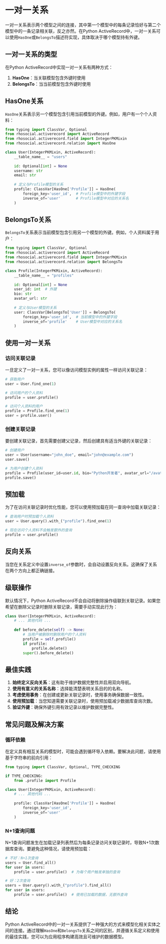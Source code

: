 # 一对一关系

一对一关系表示两个模型之间的连接，其中第一个模型中的每条记录恰好与第二个模型中的一条记录相关联，反之亦然。在Python ActiveRecord中，一对一关系可以使用`HasOne`或`BelongsTo`描述符实现，具体取决于哪个模型持有外键。

## 一对一关系的类型

在Python ActiveRecord中实现一对一关系有两种方式：

1. **HasOne**：当关联模型包含外键时使用
2. **BelongsTo**：当当前模型包含外键时使用

## HasOne关系

`HasOne`关系表示另一个模型包含引用当前模型的外键。例如，用户有一个个人资料：

```python
from typing import ClassVar, Optional
from rhosocial.activerecord import ActiveRecord
from rhosocial.activerecord.field import IntegerPKMixin
from rhosocial.activerecord.relation import HasOne

class User(IntegerPKMixin, ActiveRecord):
    __table_name__ = "users"
    
    id: Optional[int] = None
    username: str
    email: str
    
    # 定义与Profile模型的关系
    profile: ClassVar[HasOne['Profile']] = HasOne(
        foreign_key='user_id',  # Profile模型中的外键字段
        inverse_of='user'       # Profile模型中对应的关系名
    )
```

## BelongsTo关系

`BelongsTo`关系表示当前模型包含引用另一个模型的外键。例如，个人资料属于用户：

```python
from typing import ClassVar, Optional
from rhosocial.activerecord import ActiveRecord
from rhosocial.activerecord.field import IntegerPKMixin
from rhosocial.activerecord.relation import BelongsTo

class Profile(IntegerPKMixin, ActiveRecord):
    __table_name__ = "profiles"
    
    id: Optional[int] = None
    user_id: int  # 外键
    bio: str
    avatar_url: str
    
    # 定义与User模型的关系
    user: ClassVar[BelongsTo['User']] = BelongsTo(
        foreign_key='user_id',  # 当前模型中的外键字段
        inverse_of='profile'    # User模型中对应的关系名
    )
```

## 使用一对一关系

### 访问关联记录

一旦定义了一对一关系，您可以像访问模型实例的属性一样访问关联记录：

```python
# 获取用户
user = User.find_one(1)

# 访问用户的个人资料
profile = user.profile()

# 访问个人资料的用户
profile = Profile.find_one(1)
user = profile.user()
```

### 创建关联记录

要创建关联记录，首先需要创建父记录，然后创建具有适当外键的关联记录：

```python
# 创建用户
user = User(username="john_doe", email="john@example.com")
user.save()

# 为用户创建个人资料
profile = Profile(user_id=user.id, bio="Python开发者", avatar_url="/avatars/john.jpg")
profile.save()
```

## 预加载

为了在访问关联记录时优化性能，您可以使用预加载在同一查询中加载关联记录：

```python
# 查询用户时预加载个人资料
user = User.query().with_("profile").find_one(1)

# 现在访问个人资料不会触发额外的查询
profile = user.profile()
```

## 反向关系

当您在关系定义中设置`inverse_of`参数时，会自动设置反向关系。这确保了关系在两个方向上都正确链接。

## 级联操作

默认情况下，Python ActiveRecord不会自动将删除操作级联到关联记录。如果您希望在删除父记录时删除关联记录，需要手动实现此行为：

```python
class User(IntegerPKMixin, ActiveRecord):
    # ... 其他代码 ...
    
    def before_delete(self) -> None:
        # 当用户被删除时删除用户的个人资料
        profile = self.profile()
        if profile:
            profile.delete()
        super().before_delete()
```

## 最佳实践

1. **始终定义反向关系**：这有助于维护数据完整性并启用双向导航。
2. **使用有意义的关系名称**：选择能清楚表明关系目的的名称。
3. **考虑使用事务**：在创建或更新关联记录时，使用事务确保数据一致性。
4. **使用预加载**：当您知道需要关联记录时，使用预加载减少数据库查询次数。
5. **验证外键**：确保外键引用有效记录以维护数据完整性。

## 常见问题及解决方案

### 循环依赖

在定义具有相互关系的模型时，可能会遇到循环导入依赖。要解决此问题，请使用基于字符串的前向引用：

```python
from typing import ClassVar, Optional, TYPE_CHECKING

if TYPE_CHECKING:
    from .profile import Profile

class User(IntegerPKMixin, ActiveRecord):
    # ... 其他代码 ...
    
    profile: ClassVar[HasOne['Profile']] = HasOne(
        foreign_key='user_id',
        inverse_of='user'
    )
```

### N+1查询问题

N+1查询问题发生在加载记录列表然后为每条记录访问关联记录时，导致N+1次数据库查询。要避免这种情况，请使用预加载：

```python
# 不好：N+1次查询
users = User.find_all()
for user in users:
    profile = user.profile()  # 为每个用户触发单独的查询

# 好：2次查询
users = User.query().with_("profile").find_all()
for user in users:
    profile = user.profile()  # 使用已加载的数据，无额外查询
```

## 结论

Python ActiveRecord中的一对一关系提供了一种强大的方式来模型化相关实体之间的连接。通过理解`HasOne`和`BelongsTo`关系之间的区别，并遵循关系定义和使用的最佳实践，您可以为应用程序构建高效且可维护的数据模型。